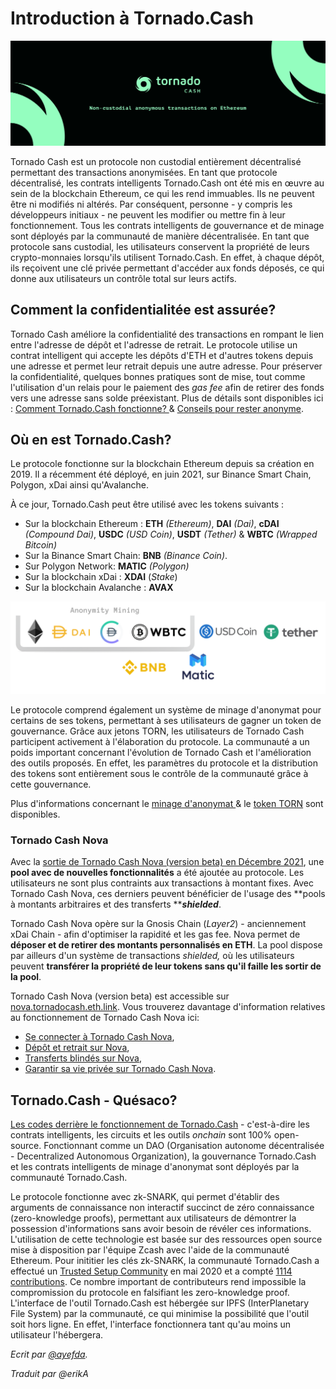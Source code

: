 # Introduction à Tornado.Cash

![](.gitbook/assets/image.png)

Tornado Cash est un protocole non custodial entièrement décentralisé permettant des transactions anonymisées. En tant que protocole décentralisé, les contrats intelligents Tornado.Cash ont été mis en œuvre au sein de la blockchain Ethereum, ce qui les rend immuables. Ils ne peuvent être ni modifiés ni altérés. Par conséquent, personne - y compris les développeurs initiaux - ne peuvent les modifier ou mettre fin à leur fonctionnement. Tous les contrats intelligents de gouvernance et de minage sont déployés par la communauté de manière décentralisée. En tant que protocole sans custodial, les utilisateurs conservent la propriété de leurs crypto-monnaies lorsqu'ils utilisent Tornado.Cash. En effet, à chaque dépôt, ils reçoivent une clé privée permettant d'accéder aux fonds déposés, ce qui donne aux utilisateurs un contrôle total sur leurs actifs.

## Comment la confidentialitée est assurée?

Tornado Cash améliore la confidentialité des transactions en rompant le lien entre l'adresse de dépôt et l'adresse de retrait. Le protocole utilise un contrat intelligent qui accepte les dépôts d'ETH et d'autres tokens depuis une adresse et permet leur retrait depuis une autre adresse. Pour préserver la confidentialité, quelques bonnes pratiques sont de mise, tout comme l'utilisation d'un relais pour le paiement des _gas fee_ afin de retirer des fonds vers une adresse sans solde préexistant. Plus de détails sont disponibles ici : [Comment Tornado.Cash fonctionne? ](general/how-does-tornado.cash-work.md)& [Conseils pour rester anonyme](general/tips-to-remain-anonymous.md).

## Où en est Tornado.Cash?

Le protocole fonctionne sur la blockchain Ethereum depuis sa création en 2019. Il a récemment été déployé, en juin 2021, sur Binance Smart Chain, Polygon, xDai ainsi qu'Avalanche.

À ce jour, Tornado.Cash peut être utilisé avec les tokens suivants :

* Sur la blockchain Ethereum : **ETH** _(Ethereum)_, **DAI** _(Dai)_, **cDAI** _(Compound Dai)_, **USDC** _(USD Coin)_, **USDT** _(Tether)_ & **WBTC** _(Wrapped Bitcoin)_
* Sur la Binance Smart Chain: **BNB** _(Binance Coin)_.
* Sur Polygon Network: **MATIC** _(Polygon)_
* Sur la blockchain xDai : **XDAI** (_Stake_)
* Sur la blockchain Avalanche : **AVAX**

![](<.gitbook/assets/Non-custodial anonymous transactions on Ethereum (3) (1).png>)

Le protocole comprend également un système de minage d'anonymat pour certains de ses tokens, permettant à ses utilisateurs de gagner un token de gouvernance. Grâce aux jetons TORN, les utilisateurs de Tornado Cash participent activement à l'élaboration du protocole. La communauté a un poids important concernant l'évolution de Tornado Cash et l'amélioration des outils proposés. En effet, les paramètres du protocole et la distribution des tokens sont entièrement sous le contrôle de la communauté grâce à cette gouvernance.

Plus d'informations concernant le [minage d'anonymat ](tornado-cash-classic/anonymity-mining.md)& le [token TORN](general/torn.md) sont disponibles.

### Tornado Cash Nova

Avec la [sortie de Tornado Cash Nova (version beta) en Décembre 2021](https://tornado-cash.medium.com/tornado-cash-introduces-arbitrary-amounts-shielded-transfers-8df92d93c37c), une **pool avec de nouvelles fonctionnalités** a été ajoutée au protocole. Les utilisateurs ne sont plus contraints aux transactions à montant fixes. Avec Tornado Cash Nova, ces derniers peuvent bénéficier de l'usage des **pools à montants arbitraires et des transferts **_**shielded**_.

Tornado Cash Nova opère sur la Gnosis Chain (_Layer2_) - anciennement xDai Chain - afin d'optimiser la rapidité et les gas fee. Nova permet de **déposer et de retirer des montants personnalisés en ETH**. La pool dispose par ailleurs d'un système de transactions _shielded,_ où les utilisateurs peuvent **transférer la propriété de leur tokens sans qu'il faille les sortir de la pool**.

Tornado Cash Nova (version beta) est accessible sur [nova.tornadocash.eth.link](https://nova.tornadocash.eth.link). Vous trouverez davantage d'information relatives au fonctionnement de Tornado Cash Nova ici:

* [Se connecter à Tornado Cash Nova](tornado-cash-nova/se-connecter-a-tornado-cash-nova.md),
* [Dépôt et retrait sur Nova](tornado-cash-nova/depot-et-retrait-sur-nova.md#custom-option-for-withdrawal),
* [Transferts blindés sur Nova](tornado-cash-nova/transferts-blindes-sur-nova.md),
* [Garantir sa vie privée sur Tornado Cash Nova](tornado-cash-nova/garantir-sa-vie-privee-sur-tornado-cash-nova.md).

## Tornado.Cash - Quésaco?

[Les codes derrière le fonctionnement de Tornado.Cash](./#how-does-tornado.cash-run) - c'est-à-dire les contrats intelligents, les circuits et les outils _onchain_ sont 100% open-source. Fonctionnant comme un DAO (Organisation autonome décentralisée - Decentralized Autonomous Organization), la gouvernance Tornado.Cash et les contrats intelligents de minage d'anonymat sont déployés par la communauté Tornado.Cash.

Le protocole fonctionne avec zk-SNARK, qui permet d'établir des arguments de connaissance non interactif succinct de zéro connaissance (zero-knowledge proofs), permettant aux utilisateurs de démontrer la possession d'informations sans avoir besoin de révéler ces informations. L'utilisation de cette technologie est basée sur des ressources open source mise à disposition par l'équipe Zcash avec l'aide de la communauté Ethereum. Pour inititier les clés zk-SNARK, la communauté Tornado.Cash a effectué un [Trusted Setup Community](https://tornado-cash.medium.com/tornado-cash-trusted-setup-ceremony-b846e1e00be1) en mai 2020 et a compté [1114 contributions](https://tornado-cash.medium.com/the-biggest-trusted-setup-ceremony-in-the-world-3c6ab9c8fffa). Ce nombre important de contributeurs rend impossible la compromission du protocole en falsifiant les zero-knowledge proof. L'interface de l'outil Tornado.Cash est hébergée sur IPFS (InterPlanetary File System) par la communauté, ce qui minimise la possibilité que l'outil soit hors ligne. En effet, l'interface fonctionnera tant qu'au moins un utilisateur l'hébergera.

_Ecrit par_ [_@ayefda_](https://torn.community/u/ayefda)_._

_Traduit par @erikA_
